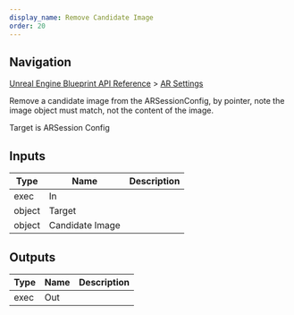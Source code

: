 ```yaml
---
display_name: Remove Candidate Image
order: 20
---
```

## Navigation

[Unreal Engine Blueprint API Reference](https://dev.epicgames.com/documentation/en-us/unreal-engine/BlueprintAPI) > [AR Settings](https://dev.epicgames.com/documentation/en-us/unreal-engine/BlueprintAPI/ARSettings)

Remove a candidate image from the ARSessionConfig, by pointer, note the image object must match, not the content of the image.

Target is ARSession Config

## Inputs

| Type | Name | Description |
| --- | --- | --- |
| exec | In |  |
| object | Target |  |
| object | Candidate Image |  |

## Outputs

| Type | Name | Description |
| --- | --- | --- |
| exec | Out |  |
